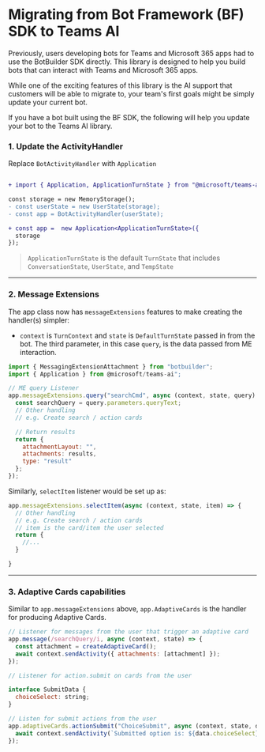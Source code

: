 # Migrating from Bot Framework (BF) SDK to Teams AI

Previously, users developing bots for Teams and Microsoft 365 apps had to use the BotBuilder SDK directly. This library is designed to help you build bots that can interact with Teams and Microsoft 365 apps.

While one of the exciting features of this library is the AI support that customers will be able to migrate to, your team's first goals might be simply update your current bot.

If you have a bot built using the BF SDK, the following will help you update your bot to the Teams AI library.

### 1. Update the ActivityHandler

Replace `BotActivityHandler` with `Application`

```diff

+ import { Application, ApplicationTurnState } from "@microsoft/teams-ai";

const storage = new MemoryStorage();
- const userState = new UserState(storage);
- const app = BotActivityHandler(userState);

+ const app =  new Application<ApplicationTurnState>({
  storage
});
```

> `ApplicationTurnState` is the default `TurnState` that includes `ConversationState`, `UserState`, and `TempState`

---

### 2. Message Extensions

The app class now has `messageExtensions` features to make creating the handler(s) simpler:

- `context` is `TurnContext` and `state` is `DefaultTurnState` passed in from the bot. The third parameter, in this case `query`, is the data passed from ME interaction.

```js
import { MessagingExtensionAttachment } from "botbuilder";
import { Application } from @microsoft/teams-ai";

// ME query Listener
app.messageExtensions.query("searchCmd", async (context, state, query) => {
  const searchQuery = query.parameters.queryText;
  // Other handling
  // e.g. Create search / action cards

  // Return results
  return {
    attachmentLayout: "",
    attachments: results,
    type: "result"
  };
});
```

Similarly, `selectItem` listener would be set up as:

```js
app.messageExtensions.selectItem(async (context, state, item) => {
  // Other handling
  // e.g. Create search / action cards
  // item is the card/item the user selected
  return {
    //...
  }

}
```

---

### 3. Adaptive Cards capabilities

Similar to `app.messageExtensions` above, `app.AdaptiveCards` is the handler for producing Adaptive Cards.

```js
// Listener for messages from the user that trigger an adaptive card
app.message(/searchQuery/i, async (context, state) => {
  const attachment = createAdaptiveCard();
  await context.sendActivity({ attachments: [attachment] });
});

// Listener for action.submit on cards from the user

interface SubmitData {
  choiceSelect: string;
}

// Listen for submit actions from the user
app.adaptiveCards.actionSubmit("ChoiceSubmit", async (context, state, data: SubmitData) => {
  await context.sendActivity(`Submitted option is: ${data.choiceSelect}`);
});
```